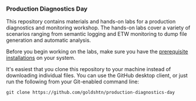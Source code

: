 ### Production Diagnostics Day

This repository contains materials and hands-on labs for a production diagnostics and monitoring workshop. The hands-on labs cover a variety of scenarios ranging from semantic logging and ETW monitoring to dump file generation and automatic analysis.

Before you begin working on the labs, make sure you have the [prerequisite installations](Lab_prereq.md) on your system.

It's easiest that you clone this repository to your machine instead of downloading individual files. You can use the GitHub desktop client, or just run the following from your Git-enabled command line:

```
git clone https://github.com/goldshtn/production-diagnostics-day
```